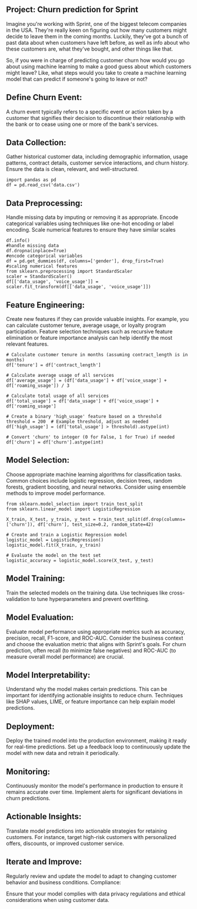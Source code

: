 ## Project: Churn prediction for Sprint
 Imagine you're working with Sprint, one of the biggest telecom companies in the USA. They're really keen on figuring out how many customers might decide to leave them in the coming months. Luckily, they've got a bunch of past data about when customers have left before, as well as info about who these customers are, what they've bought, and other things like that.

So, if you were in charge of predicting customer churn how would you go about using machine learning to make a good guess about which customers might leave? Like, what steps would you take to create a machine learning model that can predict if someone's going to leave or not?


## Define Churn Event:
A churn event typically refers to a specific event or action taken by a customer that signifies their decision to discontinue their relationship with the bank or to cease using one or more of the bank's services. 

## Data Collection:
Gather historical customer data, including demographic information, usage patterns, contract details, customer service interactions, and churn history.
Ensure the data is clean, relevant, and well-structured.

```
import pandas as pd
df = pd.read_csv('data.csv')
```

## Data Preprocessing:
Handle missing data by imputing or removing it as appropriate.
Encode categorical variables using techniques like one-hot encoding or label encoding.
Scale numerical features to ensure they have similar scales 

```
df.info()
#handle missing data
df.dropna(inplace=True)
#encode categorical variables
df = pd.get_dummies(df, columns=['gender'], drop_first=True)
#scaling numerical features
from sklearn.preprocessing import StandardScaler
scaler = StandardScaler()
df[['data_usage', 'voice_usage']] = scaler.fit_transform(df[['data_usage', 'voice_usage']])
```

## Feature Engineering:
Create new features if they can provide valuable insights. For example, you can calculate customer tenure, average usage, or loyalty program participation.
Feature selection techniques such as recursive feature elimination or feature importance analysis can help identify the most relevant features.

```
# Calculate customer tenure in months (assuming contract_length is in months)
df['tenure'] = df['contract_length']

# Calculate average usage of all services
df['average_usage'] = (df['data_usage'] + df['voice_usage'] + df['roaming_usage']) / 3

# Calculate total usage of all services
df['total_usage'] = df['data_usage'] + df['voice_usage'] + df['roaming_usage']

# Create a binary 'high_usage' feature based on a threshold
threshold = 200  # Example threshold, adjust as needed
df['high_usage'] = (df['total_usage'] > threshold).astype(int)

# Convert 'churn' to integer (0 for False, 1 for True) if needed
df['churn'] = df['churn'].astype(int)
```

## Model Selection:
Choose appropriate machine learning algorithms for classification tasks. Common choices include logistic regression, decision trees, random forests, gradient boosting, and neural networks.
Consider using ensemble methods to improve model performance.
```
from sklearn.model_selection import train_test_split
from sklearn.linear_model import LogisticRegression

X_train, X_test, y_train, y_test = train_test_split(df.drop(columns=['churn']), df['churn'], test_size=0.2, random_state=42)

# Create and train a Logistic Regression model
logistic_model = LogisticRegression()
logistic_model.fit(X_train, y_train)

# Evaluate the model on the test set
logistic_accuracy = logistic_model.score(X_test, y_test)
```

## Model Training:
Train the selected models on the training data.
Use techniques like cross-validation to tune hyperparameters and prevent overfitting.

## Model Evaluation:
Evaluate model performance using appropriate metrics such as accuracy, precision, recall, F1-score, and ROC-AUC.
Consider the business context and choose the evaluation metric that aligns with Sprint's goals. For churn prediction, often recall (to minimize false negatives) and ROC-AUC (to measure overall model performance) are crucial.

## Model Interpretability:
Understand why the model makes certain predictions. This can be important for identifying actionable insights to reduce churn.
Techniques like SHAP values, LIME, or feature importance can help explain model predictions.

## Deployment:
Deploy the trained model into the production environment, making it ready for real-time predictions.
Set up a feedback loop to continuously update the model with new data and retrain it periodically.

## Monitoring:
Continuously monitor the model's performance in production to ensure it remains accurate over time.
Implement alerts for significant deviations in churn predictions.

## Actionable Insights:
Translate model predictions into actionable strategies for retaining customers. For instance, target high-risk customers with personalized offers, discounts, or improved customer service.

## Iterate and Improve:
Regularly review and update the model to adapt to changing customer behavior and business conditions.
Compliance:

Ensure that your model complies with data privacy regulations and ethical considerations when using customer data.
